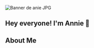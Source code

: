 ![Banner de anie JPG](https://github.com/user-attachments/assets/4e4d682c-be4c-477f-acd6-750adbd9b674)

## Hey everyone! I'm Annie 👋

## About Me
<!--
**anabella-01/anabella-01** is a ✨ _special_ ✨ repository because its `README.md` (this file) appears on your GitHub profile.

Here are some ideas to get you started:

- 🔭 I’m currently working on ...
- 🌱 I’m currently learning ...
- 👯 I’m looking to collaborate on ...
- 🤔 I’m looking for help with ...
- 💬 Ask me about ...
- 📫 How to reach me: ...
- 😄 Pronouns: ...
- ⚡ Fun fact: ...
-->
